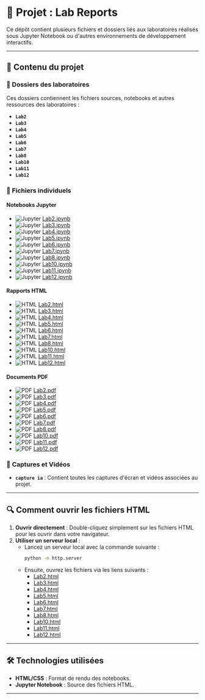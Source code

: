 # 📌 **Projet : Lab Reports**

Ce dépôt contient plusieurs fichiers et dossiers liés aux laboratoires réalisés sous Jupyter Notebook ou d'autres environnements de développement interactifs.

---

## 📂 **Contenu du projet**

### 📁 Dossiers des laboratoires

Ces dossiers contiennent les fichiers sources, notebooks et autres ressources des laboratoires :
- **`Lab2`**
- **`Lab3`**
- **`Lab4`**
- **`Lab5`**
- **`Lab6`**
- **`Lab7`**
- **`Lab8`**
- **`Lab10`**
- **`Lab11`**
- **`Lab12`**

### 📄 Fichiers individuels

#### Notebooks Jupyter

- ![Jupyter](https://img.shields.io/badge/Jupyter-Notebook-F37626?logo=jupyter&logoColor=white) [Lab2.ipynb](Lab2/Lab2.ipynb)
- ![Jupyter](https://img.shields.io/badge/Jupyter-Notebook-F37626?logo=jupyter&logoColor=white) [Lab3.ipynb](Lab3/Lab3.ipynb)
- ![Jupyter](https://img.shields.io/badge/Jupyter-Notebook-F37626?logo=jupyter&logoColor=white) [Lab4.ipynb](Lab4/Lab4.ipynb)
- ![Jupyter](https://img.shields.io/badge/Jupyter-Notebook-F37626?logo=jupyter&logoColor=white) [Lab5.ipynb](Lab5/Lab5.ipynb)
- ![Jupyter](https://img.shields.io/badge/Jupyter-Notebook-F37626?logo=jupyter&logoColor=white) [Lab6.ipynb](Lab6/Lab6.ipynb)
- ![Jupyter](https://img.shields.io/badge/Jupyter-Notebook-F37626?logo=jupyter&logoColor=white) [Lab7.ipynb](Lab7/Lab7.ipynb)
- ![Jupyter](https://img.shields.io/badge/Jupyter-Notebook-F37626?logo=jupyter&logoColor=white) [Lab8.ipynb](Lab8/Lab8.ipynb)
- ![Jupyter](https://img.shields.io/badge/Jupyter-Notebook-F37626?logo=jupyter&logoColor=white) [Lab10.ipynb](Lab10/Lab10.ipynb)
- ![Jupyter](https://img.shields.io/badge/Jupyter-Notebook-F37626?logo=jupyter&logoColor=white) [Lab11.ipynb](Lab11/Lab11.ipynb)
- ![Jupyter](https://img.shields.io/badge/Jupyter-Notebook-F37626?logo=jupyter&logoColor=white) [Lab12.ipynb](Lab12/Lab12.ipynb)

#### Rapports HTML

- ![HTML](https://img.shields.io/badge/HTML-Report-E34F26?logo=html5&logoColor=white) [Lab2.html](Lab2/Lab2.html)
- ![HTML](https://img.shields.io/badge/HTML-Report-E34F26?logo=html5&logoColor=white) [Lab3.html](Lab3/Lab3.html)
- ![HTML](https://img.shields.io/badge/HTML-Report-E34F26?logo=html5&logoColor=white) [Lab4.html](Lab4/Lab4.html)
- ![HTML](https://img.shields.io/badge/HTML-Report-E34F26?logo=html5&logoColor=white) [Lab5.html](Lab5/Lab5.html)
- ![HTML](https://img.shields.io/badge/HTML-Report-E34F26?logo=html5&logoColor=white) [Lab6.html](Lab6/Lab6.html)
- ![HTML](https://img.shields.io/badge/HTML-Report-E34F26?logo=html5&logoColor=white) [Lab7.html](Lab7/Lab7.html)
- ![HTML](https://img.shields.io/badge/HTML-Report-E34F26?logo=html5&logoColor=white) [Lab8.html](Lab8/Lab8.html)
- ![HTML](https://img.shields.io/badge/HTML-Report-E34F26?logo=html5&logoColor=white) [Lab10.html](Lab10/Lab10.html)
- ![HTML](https://img.shields.io/badge/HTML-Report-E34F26?logo=html5&logoColor=white) [Lab11.html](Lab11/Lab11.html)
- ![HTML](https://img.shields.io/badge/HTML-Report-E34F26?logo=html5&logoColor=white) [Lab12.html](Lab12/Lab12.html)

#### Documents PDF

- ![PDF](https://img.shields.io/badge/PDF-Document-FF0000?logo=adobeacrobatreader&logoColor=white) [Lab2.pdf](Lab2/Lab2.pdf)
- ![PDF](https://img.shields.io/badge/PDF-Document-FF0000?logo=adobeacrobatreader&logoColor=white) [Lab3.pdf](Lab3/Lab3.pdf)
- ![PDF](https://img.shields.io/badge/PDF-Document-FF0000?logo=adobeacrobatreader&logoColor=white) [Lab4.pdf](Lab4/Lab4.pdf)
- ![PDF](https://img.shields.io/badge/PDF-Document-FF0000?logo=adobeacrobatreader&logoColor=white) [Lab5.pdf](Lab5/Lab5.pdf)
- ![PDF](https://img.shields.io/badge/PDF-Document-FF0000?logo=adobeacrobatreader&logoColor=white) [Lab6.pdf](Lab6/Lab6.pdf)
- ![PDF](https://img.shields.io/badge/PDF-Document-FF0000?logo=adobeacrobatreader&logoColor=white) [Lab7.pdf](Lab7/Lab7.pdf)
- ![PDF](https://img.shields.io/badge/PDF-Document-FF0000?logo=adobeacrobatreader&logoColor=white) [Lab8.pdf](Lab8/Lab8.pdf)
- ![PDF](https://img.shields.io/badge/PDF-Document-FF0000?logo=adobeacrobatreader&logoColor=white) [Lab10.pdf](Lab10/Lab10.pdf)
- ![PDF](https://img.shields.io/badge/PDF-Document-FF0000?logo=adobeacrobatreader&logoColor=white) [Lab11.pdf](Lab11/Lab11.pdf)
- ![PDF](https://img.shields.io/badge/PDF-Document-FF0000?logo=adobeacrobatreader&logoColor=white) [Lab12.pdf](Lab12/Lab12.pdf)

### 🎥 **Captures et Vidéos**

- **`capture ia`** : Contient toutes les captures d'écran et vidéos associées au projet.

---

## 🔍 **Comment ouvrir les fichiers HTML**

1. **Ouvrir directement** : Double-cliquez simplement sur les fichiers HTML pour les ouvrir dans votre navigateur.
2. **Utiliser un serveur local** :
   - Lancez un serveur local avec la commande suivante :
     ```bash
     python -m http.server
     ```
   - Ensuite, ouvrez les fichiers via les liens suivants :
     - [Lab2.html](http://localhost:8000/Lab2/Lab2.html)
     - [Lab3.html](http://localhost:8000/Lab3/Lab3.html)
     - [Lab4.html](http://localhost:8000/Lab4/Lab4.html)
     - [Lab5.html](http://localhost:8000/Lab5/Lab5.html)
     - [Lab6.html](http://localhost:8000/Lab6/Lab6.html)
     - [Lab7.html](http://localhost:8000/Lab7/Lab7.html)
     - [Lab8.html](http://localhost:8000/Lab8/Lab8.html)
     - [Lab10.html](http://localhost:8000/Lab10/Lab10.html)
     - [Lab11.html](http://localhost:8000/Lab11/Lab11.html)
     - [Lab12.html](http://localhost:8000/Lab12/Lab12.html)

---

## 🛠 **Technologies utilisées**

- **HTML/CSS** : Format de rendu des notebooks.
- **Jupyter Notebook** : Source des fichiers HTML.

---



